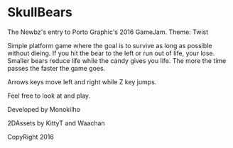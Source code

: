 # SkullBears

The Newbz's entry to Porto Graphic's 2016 GameJam. Theme: Twist

Simple platform game where the goal is to survive as long as possible without dieing. If you hit the bear to the left or run out of life, your lose. Smaller bears reduce life while the candy gives you life. The more the time passes the faster the game goes.

Arrows keys move left and right while Z key jumps. 

Feel free to look at and play.

Developed by Monokilho

2DAssets by KittyT and Waachan

CopyRight 2016 
